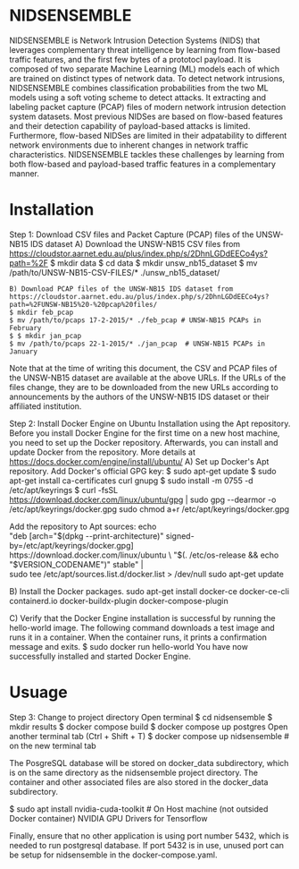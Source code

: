 # NIDSENSEMBLE
NIDSENSEMBLE is Network Intrusion Detection Systems (NIDS) that leverages complementary threat intelligence by learning from flow-based traffic features, and the first few bytes of a prototocl payload. It is composed of two separate Machine Learning (ML) models each of which are trained on distinct types of network data. To detect network intrusions, NIDSENSEMBLE combines classification probabilities from the two ML models using a soft voting scheme to detect attacks. It extracting and labeling packet capture (PCAP) files of modern network intrusion detection system datasets. Most previous NIDSes are based on flow-based features and their detection capability of payload-based attacks is limited. Furthermore, flow-based NIDSes are limited in their adpatability to different network environments due to inherent changes in network traffic characteristics. NIDSENSEMBLE tackles these challenges by learning from both flow-based and payload-based traffic features in a complementary manner.

# Installation
Step 1: Download CSV files and Packet Capture (PCAP) files of the UNSW-NB15 IDS dataset
    A) Download the UNSW-NB15 CSV files from https://cloudstor.aarnet.edu.au/plus/index.php/s/2DhnLGDdEECo4ys?path=%2F
    $ mkdir data
    $ cd data
    $ mkdir unsw_nb15_dataset
    $ mv /path/to/UNSW-NB15-CSV-FILES/* ./unsw_nb15_dataset/

    B) Download PCAP files of the UNSW-NB15 IDS dataset from https://cloudstor.aarnet.edu.au/plus/index.php/s/2DhnLGDdEECo4ys?path=%2FUNSW-NB15%20-%20pcap%20files/
    $ mkdir feb_pcap
    $ mv /path/to/pcaps 17-2-2015/* ./feb_pcap # UNSW-NB15 PCAPs in February
    $ $ mkdir jan_pcap
    $ mv /path/to/pcaps 22-1-2015/* ./jan_pcap  # UNSW-NB15 PCAPs in January
Note that at the time of writing this document, the CSV and PCAP files of the UNSW-NB15 dataset are available at the above URLs. If the URLs of the files change, they are to be downloaded from the new URLs according to announcements by the authors of the UNSW-NB15 IDS dataset or their affiliated institution.

Step 2: Install Docker Engine on Ubuntu
Installation using the Apt repository. Before you install Docker Engine for the first time on a new host machine, you need to set up the Docker repository. Afterwards, you can install and update Docker from the repository. More details at https://docs.docker.com/engine/install/ubuntu/
A) Set up Docker's Apt repository.
Add Docker's official GPG key:
$ sudo apt-get update
$ sudo apt-get install ca-certificates curl gnupg
$ sudo install -m 0755 -d /etc/apt/keyrings
$ curl -fsSL https://download.docker.com/linux/ubuntu/gpg | sudo gpg --dearmor -o /etc/apt/keyrings/docker.gpg
sudo chmod a+r /etc/apt/keyrings/docker.gpg

Add the repository to Apt sources:
echo \
  "deb [arch="$(dpkg --print-architecture)" signed-by=/etc/apt/keyrings/docker.gpg] https://download.docker.com/linux/ubuntu \
  "$(. /etc/os-release && echo "$VERSION_CODENAME")" stable" | \
  sudo tee /etc/apt/sources.list.d/docker.list > /dev/null
sudo apt-get update

B) Install the Docker packages.
sudo apt-get install docker-ce docker-ce-cli containerd.io docker-buildx-plugin docker-compose-plugin

C) Verify that the Docker Engine installation is successful by running the hello-world image.
The following command downloads a test image and runs it in a container. When the container runs, it prints a confirmation message and exits.
$ sudo docker run hello-world
You have now successfully installed and started Docker Engine.

# Usuage
Step 3: Change to project directory
Open terminal
$ cd nidsensemble
$ mkdir results
$ docker compose build
$ docker compose up postgres
Open another terminal tab (Ctrl + Shift + T)
$ docker compose up nidsensemble # on the new terminal tab

The PosgreSQL database will be stored on docker_data subdirectory, which is on the same directory as the nidsensemble project directory.
The container and other associated files are also stored in the docker_data subdirectory.

$ sudo apt install nvidia-cuda-toolkit # On Host machine (not outsided Docker container) NVIDIA GPU Drivers for Tensorflow

Finally, ensure that no other application is using port number 5432, which is needed to run postgresql database. If port 5432 is in use, unused port can be setup for nidsensemble in the docker-compose.yaml.
